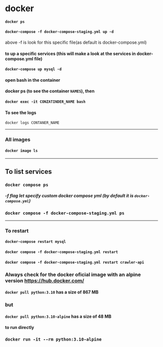# docker



#### `docker ps`

#### `docker-compose -f docker-compose-staging.yml up -d`
above -f is look for this specific file(as default is docker-compose.yml)


#### to up a specific services (this will make a look at the services in docker-compose.yml file)
#### `docker-compose up mysql -d`

#### open bash in the container
#### docker ps (to see the container `NAMES`), then
#### `docker exec -it CONZATINDER_NAME bash`

#### To see the logs
`docker logs CONTANER_NAME`

---
### All images

#### `docker image ls`

---
## To list services

### `docker compose ps`
##### -f flag let specify custom docker  compose yml (by default it is `docker-compose.yml`)

### `docker compose -f docker-compose-staging.yml ps`

---

### To restart

#### `docker-compose restart mysql`
#### `docker compose -f docker-compose-staging.yml restart`

#### `docker compose -f docker-compose-staging.yml restart crawler-api`




### Always check for the docker oficial image with an alpine version https://hub.docker.com/
#### `docker pull python:3.10` has a size of 867 MB
### but 
#### `docker pull python:3.10-alpine`  has a size of 48 MB

#### to run directly

### `docker run -it --rm python:3.10-alpine`




